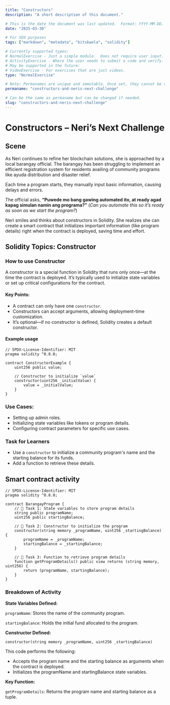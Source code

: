 ```yaml
---
title: "Constructors"
description: "A short description of this document."

# This is the date the document was last updated.  Format: YYYY-MM-DD.
date: "2025-03-30"

# For SEO purposes
tags: ["markdown", "metadata", "bitskwela", "solidity"]

# Currently supported types:
# NormalExercise - Just a simple module.  Does not require user input.
# ActivityExercise - Where the user needs to submit a code and verify.  As of now, no backend verification.
# May be supported in the future:
# VideoExercise - For exercises that are just videos.
type: "NormalExercise"

# Note: Permanames are unique and immutable. Once set, they cannot be changed.  You may change the filename but not this.
permaname: "constructors-and-neris-next-challenge"

# Can be the same as permaname but can be changed if needed.
slug: "constructors-and-neris-next-challenge"
---
```


# Constructors – Neri’s Next Challenge

## Scene

As Neri continues to refine her blockchain solutions, she is approached by a local barangay official. The barangay has been struggling to implement an efficient registration system for residents availing of community programs like ayuda distribution and disaster relief.

Each time a program starts, they manually input basic information, causing delays and errors.

The official asks, **“Puwede mo bang gawing automated ito, at ready agad kapag simulan namin ang programa?”** (_Can you automate this so it’s ready as soon as we start the program?_)

Neri smiles and thinks about constructors in Solidity. She realizes she can create a smart contract that initializes important information (like program details) right when the contract is deployed, saving time and effort.

## Solidity Topics: Constructor

### How to use Constructor

A constructor is a special function in Solidity that runs only once—at the time the contract is deployed. It’s typically used to initialize state variables or set up critical configurations for the contract.

#### Key Points:

- A contract can only have one `constructor`.
- Constructors can accept arguments, allowing deployment-time customization.
- It’s optional—if no constructor is defined, Solidity creates a default constructor.

#### Example usage

```solidity
// SPDX-License-Identifier: MIT
pragma solidity ^0.8.0;

contract ConstructorExample {
    uint256 public value;

    // Constructor to initialize `value`
    constructor(uint256 _initialValue) {
        value = _initialValue;
    }
}
```

### Use Cases:

- Setting up admin roles.
- Initializing state variables like tokens or program details.
- Configuring contract parameters for specific use cases.

### Task for Learners

- Use a `constructor` to initialize a community program's name and the starting balance for its funds.
- Add a function to retrieve these details.

## Smart contract activity

```solidity
// SPDX-License-Identifier: MIT
pragma solidity ^0.8.0;

contract BarangayProgram {
    // 🚩 Task 1: State variables to store program details
    string public programName;
    uint256 public startingBalance;

    // 🚩 Task 2: Constructor to initialize the program
    constructor(string memory _programName, uint256 _startingBalance) {
        programName = _programName;
        startingBalance = _startingBalance;
    }

    // 🚩 Task 3: Function to retrieve program details
    function getProgramDetails() public view returns (string memory, uint256) {
        return (programName, startingBalance);
    }
}
```

### Breakdown of Activity

**State Variables Defined:**

`programName`: Stores the name of the community program.

`startingBalance`: Holds the initial fund allocated to the program.

**Constructor Defined:**

```solidity
constructor(string memory _programName, uint256 _startingBalance)
```

This code performs the following:

- Accepts the program name and the starting balance as arguments when the contract is deployed.
- Initializes the programName and startingBalance state variables.

**Key Function:**

`getProgramDetails`: Returns the program name and starting balance as a tuple.

